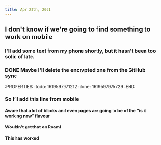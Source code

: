 ```yaml
---
title: Apr 28th, 2021
---
```

## I don't know if we're going to find something to work on mobile
### I'll add some text from my phone shortly, but it hasn't been too solid of late.
### DONE Maybe I'll delete the encrypted one from the GitHub sync
:PROPERTIES:
:todo: 1619597971212
:done: 1619597975729
:END:
### So I’ll add this line from mobile
#### Aware that a lot of blocks and even pages are going to be of the “is it working now” flavour
#### Wouldn’t get that on Roaml
#### This has worked
